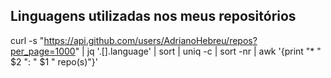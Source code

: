 ## Linguagens utilizadas nos meus repositórios

curl -s "https://api.github.com/users/AdrianoHebreu/repos?per_page=1000" | jq '.[].language' | sort | uniq -c | sort -nr | awk '{print "* " $2 ": " $1 " repo(s)"}'


